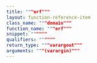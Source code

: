 ```yaml
---
title: """erf"""
layout: function-reference-item
class_name: """domain"""
function_name: """erf"""
snippet: """"""
qualifiers: """"""
return_type: """varargout"""
arguments: """(varargin)"""
---
```


